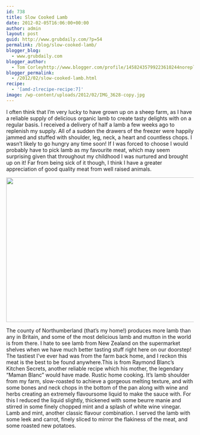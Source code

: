 ```yaml
---
id: 738
title: Slow Cooked Lamb
date: 2012-02-05T16:06:00+00:00
author: admin
layout: post
guid: http://www.grubdaily.com/?p=54
permalink: /blog/slow-cooked-lamb/
blogger_blog:
  - www.grubdaily.com
blogger_author:
  - Tom Corleyhttp://www.blogger.com/profile/14582435799223610244noreply@blogger.com
blogger_permalink:
  - /2012/02/slow-cooked-lamb.html
recipe:
  - '[amd-zlrecipe-recipe:7]'
image: /wp-content/uploads/2012/02/IMG_3628-copy.jpg
---
```

I often think that I&#8217;m very lucky to have grown up on a sheep farm, as I have a reliable supply of delicious organic lamb to create tasty delights with on a regular basis. I received a delivery of half a lamb a few weeks ago to replenish my supply. All of a sudden the drawers of the freezer were happily jammed and stuffed with shoulder, leg, neck, a heart and countless chops. I wasn&#8217;t likely to go hungry any time soon! If I was forced to choose I would probably have to pick lamb as my favourite meat, which may seem surprising given that throughout my childhood I was nurtured and brought up on it! Far from being sick of it though, I think I have a greater appreciation of good quality meat from well raised animals.

[<img class="aligncenter size-large wp-image-186" title="IMG_3628 copy" src="http://www.grubdaily.com/wp-content/uploads/2012/02/IMG_3628-copy-1024x682.jpg" alt="" width="584" height="388" srcset="http://www.grubdaily.com/wp-content/uploads/2012/02/IMG_3628-copy-1024x682.jpg 1024w, http://www.grubdaily.com/wp-content/uploads/2012/02/IMG_3628-copy-300x200.jpg 300w" sizes="(max-width: 584px) 100vw, 584px" />](http://www.grubdaily.com/wp-content/uploads/2012/02/IMG_3628-copy.jpg)

The county of Northumberland (that&#8217;s my home!) produces more lamb than any in Britain, and some of the most delicious lamb and mutton in the world is from there. I hate to see lamb from New Zealand on the supermarket shelves when we have much better tasting stuff right here on our doorstep! The tastiest I&#8217;ve ever had was from the farm back home, and I reckon this meat is the best to be found anywhere.This is from Raymond Blanc&#8217;s Kitchen Secrets, another reliable recipe which his mother, the legendary &#8220;Maman Blanc&#8221; would have made. Rustic home cooking. It&#8217;s lamb shoulder from my farm, slow-roasted to achieve a gorgeous melting texture, and with some bones and neck chops in the bottom of the pan along with wine and herbs creating an extremely flavoursome liquid to make the sauce with. For this I reduced the liquid slightly, thickened with some beurre manie and stirred in some finely chopped mint and a splash of white wine vinegar. Lamb and mint, another classic flavour combination. I served the lamb with some leek and carrot, finely sliced to mirror the flakiness of the meat, and some roasted new potatoes.